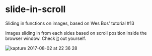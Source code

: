 # slide-in-scroll
Sliding in functions on images, based on Wes Bos' tutorial #13

Images sliding in from each sides based on scroll position inside the browser window. Check [it](https://javpet.github.io/slide-in-scroll/) out yourself.

![kapture 2017-08-02 at 22 36 28](https://user-images.githubusercontent.com/9334646/28893937-80692af8-77d3-11e7-9561-d4cb607e30f1.gif)

